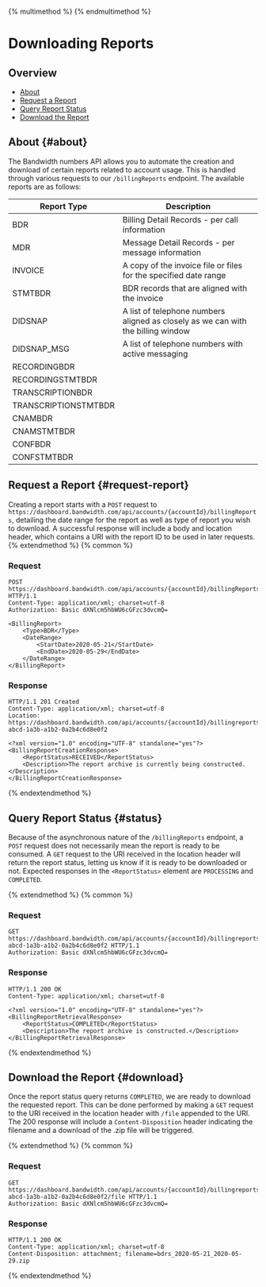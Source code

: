 {% multimethod %}
{% endmultimethod %}

# Downloading Reports

## Overview

* [About](#about)
* [Request a Report](#request-report)
* [Query Report Status](#status)
* [Download the Report](#download)

## About {#about}
The Bandwidth numbers API allows you to automate the creation and download of certain reports related to account usage. This is handled through various requests to our `/billingReports` endpoint. The available reports are as follows:

| Report Type          | Description                                                                      |
|----------------------|----------------------------------------------------------------------------------|
| BDR                  | Billing Detail Records - per call information                                    |
| MDR                  | Message Detail Records - per message information                                 |
| INVOICE              | A copy of the invoice file or files for the specified date range                 |
| STMTBDR              | BDR records that are aligned with the invoice                                    |
| DIDSNAP              | A list of telephone numbers aligned as closely as we can with the billing window |
| DIDSNAP_MSG          | A list of telephone numbers with active messaging                                |
| RECORDINGBDR         |  |
| RECORDINGSTMTBDR     |  |
| TRANSCRIPTIONBDR     |  |
| TRANSCRIPTIONSTMTBDR |  |
| CNAMBDR              |  |
| CNAMSTMTBDR          |  |
| CONFBDR              |  |
| CONFSTMTBDR          |  |


## Request a Report {#request-report}
Creating a report starts with a <code class="post">POST</code> request to `https://dashboard.bandwidth.com/api/accounts/{accountId}/billingReports`, detailing the date range for the report as well as type of report you wish to download. A successful response will include a body and location header, which contains a URI with the report ID to be used in later requests.
{% extendmethod %}
{% common %}
### Request
```http
POST https://dashboard.bandwidth.com/api/accounts/{accountId}/billingReports HTTP/1.1
Content-Type: application/xml; charset=utf-8
Authorization: Basic dXNlcm5hbWU6cGFzc3dvcmQ=

<BillingReport>
    <Type>BDR</Type>
    <DateRange>
        <StartDate>2020-05-21</StartDate>
        <EndDate>2020-05-29</EndDate>
    </DateRange>
</BillingReport>
```
### Response
```http
HTTP/1.1 201 Created
Content-Type: application/xml; charset=utf-8
Location: https://dashboard.bandwidth.com/api/accounts/{accountId}/billingreports/a12b456c8-abcd-1a3b-a1b2-0a2b4c6d8e0f2

<?xml version="1.0" encoding="UTF-8" standalone="yes"?>
<BillingReportCreationResponse>
    <ReportStatus>RECEIVED</ReportStatus>
    <Description>The report archive is currently being constructed.</Description>
</BillingReportCreationResponse>
```
{% endextendmethod %}


## Query Report Status {#status}
Because of the asynchronous nature of the `/billingReports` endpoint, a <code class="post">POST</code> request does not necessarily mean the report is ready to be consumed. A <code class="get">GET</code> request to the URI received in the location header will return the report status, letting us know if it is ready to be downloaded or not. Expected responses in the `<ReportStatus>` element are `PROCESSING` and `COMPLETED`.

{% extendmethod %}
{% common %}
### Request
```http
GET https://dashboard.bandwidth.com/api/accounts/{accountId}/billingreports/a12b456c8-abcd-1a3b-a1b2-0a2b4c6d8e0f2 HTTP/1.1
Authorization: Basic dXNlcm5hbWU6cGFzc3dvcmQ=
```
### Response
```http
HTTP/1.1 200 OK
Content-Type: application/xml; charset=utf-8

<?xml version="1.0" encoding="UTF-8" standalone="yes"?>
<BillingReportRetrievalResponse>
    <ReportStatus>COMPLETED</ReportStatus>
    <Description>The report archive is constructed.</Description>
</BillingReportRetrievalResponse>
```
{% endextendmethod %}

## Download the Report {#download}
Once the report status query returns `COMPLETED`, we are ready to download the requested report. This can be done performed by making a <code class="get">GET</code> request to the URI received in the location header with `/file` appended to the URI. The 200 response will include a `Content-Disposition` header indicating the filename and a download of the .zip file will be triggered.

{% extendmethod %}
{% common %}
### Request
```http
GET https://dashboard.bandwidth.com/api/accounts/{accountId}/billingreports/a12b456c8-abcd-1a3b-a1b2-0a2b4c6d8e0f2/file HTTP/1.1
Authorization: Basic dXNlcm5hbWU6cGFzc3dvcmQ=
```
### Response
```http
HTTP/1.1 200 OK
Content-Type: application/xml; charset=utf-8
Content-Disposition: attachment; filename=bdrs_2020-05-21_2020-05-29.zip
```
{% endextendmethod %}
